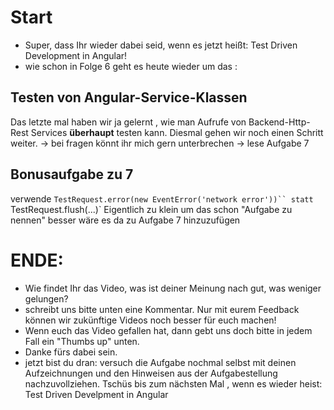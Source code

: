  # Start
* Super, dass Ihr wieder dabei seid, wenn es jetzt heißt: Test Driven Development in Angular!
* wie schon in Folge 6 geht es heute wieder um das :
## Testen von Angular-Service-Klassen
 Das letzte mal haben wir ja gelernt , wie man Aufrufe von Backend-Http-Rest Services **überhaupt** testen kann. Diesmal gehen wir noch einen Schritt weiter. 
 -> bei fragen könnt ihr mich gern unterbrechen
 -> lese Aufgabe 7 

## Bonusaufgabe zu 7
verwende `TestRequest.error(new EventError('network error'))``
statt `TestRequest.flush(...)`
Eigentlich zu klein um das schon "Aufgabe zu nennen" besser wäre es da zu Aufgabe 7 hinzuzufügen

# ENDE:
* Wie findet Ihr das Video, was ist deiner Meinung nach gut, was weniger gelungen?
* schreibt uns bitte unten eine Kommentar. Nur mit eurem Feedback können wir zukünftige Videos noch besser für euch machen!
* Wenn euch das Video gefallen hat, dann gebt uns doch bitte in jedem Fall ein "Thumbs up" unten.
* Danke fürs dabei sein.
* jetzt bist du dran: versuch die Aufgabe nochmal selbst mit  deinen Aufzeichnungen und den Hinweisen aus der Aufgabestellung nachzuvollziehen.
Tschüs bis zum nächsten Mal , wenn es wieder heist:  Test Driven Develpment in Angular